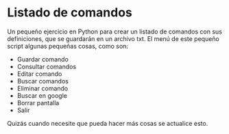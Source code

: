 # Listado de comandos
Un pequeño ejercicio en Python para crear un listado de comandos con sus definiciones, que se guardarán en un archivo txt. 
El menú de este pequeño script algunas pequeñas cosas, como son:

* Guardar comando
* Consultar comandos
* Editar comando
* Buscar comandos
* Eliminar comando
* Buscar en google
* Borrar pantalla
* Salir

Quizás cuando necesite que pueda hacer más cosas se actualice esto.
